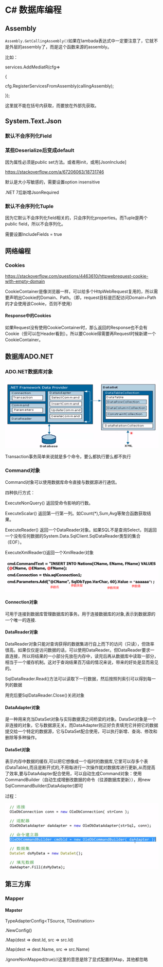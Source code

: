 # C# 数据库编程

## Assembly

`Assembly.GetCallingAssembly()`如果在lambada表达式中一定要注意了，它就不是外层的assembly了，而是这个函数来源的assembly。

比如：

services.AddMediatR(cfg=\>

{

cfg.RegisterServicesFromAssembly(callingAssembly);

});

这里就不能在括号内获取，而要放在外部先获取。

## System.Text.Json

### 默认不会序列化Field


### 某些Deserialize后变成default

因为属性必须是public set方法。或者用init，或用[JsonInclude]

<https://stackoverflow.com/a/67206063/18731746>

默认是大小写敏感的，需要设置option insensitive

.NET 7后新增JsonRequired

### 默认不会序列化Tuple

因为它默认不会序列化field相关的，只会序列化properties。而Tuple是两个public field，所以不会序列化。

需要设置IncludeFields = true

## 网络编程

### Cookies

<https://stackoverflow.com/questions/4463610/httpwebrequest-cookie-with-empty-domain>

CookieContainer是像浏览器一样，可以给多个HttpWebRequest复用的，所以需要声明出Cookie的Domain、Path。（即，request目标是匹配访问Domain+Path的才会使用该Cookie，否则不使用）

#### Response中的Cookies

如果Request没有使用CookieContainer时，那么返回的Response也不会有Cookie（但可以在Header看到）。所以要Cookie得需要再Request时候新建一个CookieContainer。

## 数据库ADO.NET

### ADO.NET数据库对象

![](../../attachments/a9844e331bcc8a84a1ee717e2cd1bd69.png)

Transaction事务简单来说就是多个命令，要么都执行要么都不执行

### Command对象

Command对象可以使用数据库命令直接与数据源进行通信。

四种执行方式：

ExecuteNonQuery() 返回受命令影响的行数。

ExecuteScalar() 返回第一行第一列。如Count(\*),Sum,Avg等聚合函数获取结果。

ExecuteReader() 返回一个DataReader对象。如果SQL不是查询Select，则返回一个没有任何数据的System.Data.SqlClient.SqlDataReader类型的集合（EOF）。

ExecuteXmlReader()返回一个XmlReader对象

![](../../attachments/4d4123214e8c414592f16b09f7c0880a.png)

#### Connection对象

可用于连接到数据库管理数据库的事务。用于连接数据库的对象,表示到数据源的一个唯一的连接.

#### DataReader对象

DataReader对象只能对查询获得的数据集进行自上而下的访问（只读），但效率很高。如果仅仅是访问数据的话，可以使用DataReader。但DataReader要求一直连接，所以将结果的一小部分先放在内存中，读完后再从数据库中读取一部分，相当于一个缓存机制。这对于查询结果百万级的情况来说，带来的好处是显而易见的。

SqlDataReader.Read()方法可以读取下一行数据，然后按照列索引可以得到每一列的数据

用完后要SqlDataReader.Close()关闭对象

#### DataAdapter对象

是一种用来充当DataSet对象与实际数据源之间桥梁的对象。DataSet对象是一个非连接的对象，它与数据源无关。而DataAdapter则正好负责填充它并把它的数据提交给一个特定的数据源，它与DataSet配合使用，可以执行新增、查询、修改和删除等多种操作。

#### DataSet对象

表示内存中数据的缓存,可以把它想像成一个临时的数据库,它里可以存多个表(DataTable),而且是断开式的,不用每进行一次操作就对数据库进行更新,从而提高了效率,要与DataAdapter配合使用，可以自动生成Command对象：使用CommandBuilder（自动生成增删改数据的命令（往源数据库更新）），用new SqlCommandBuilder(DataAdapter)即可

过程：

![](../../attachments/da11987a876dcc5543c01a804d72b536.png)

## 第三方库

### Mapper

#### Mapster

TypeAdapterConfig\<TSource, TDestination\>

.NewConfig()

.Map(dest =\> dest.Id, src =\> src.Id)

.Map(dest =\> dest.Name, src =\> src.Name)

.IgnoreNonMapped(true)//这里的意思是除了显式配置的Map，其他都忽略 